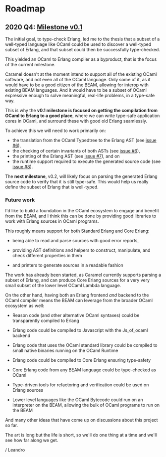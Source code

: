 # Roadmap

## 2020 Q4: [Milestone v0.1](https://github.com/AbstractMachinesLab/caramel/milestone/1)

The initial goal, to type-check Erlang, led me to the thesis that a subset of a
well-typed language like OCaml could be used to discover a well-typed subset of
Erlang, and that subset could then be successfully type-checked.

This yielded an OCaml to Erlang compiler as a byproduct, that is the focus of
the current milestone.

Caramel doesn't at the moment intend to support all of the existing OCaml
software, and not even all of the OCaml language. Only some of it, as it would
have to be a good citizen of the BEAM, allowing for interop with existing BEAM
languages. And it would have to be a subset of OCaml expressive enough to solve
meaningful, real-life problems, in a type-safe way.

This is why the **v0.1 milestone is focused on getting the compilation from
OCaml to Erlang to a good place**, where we can write type-safe application
cores in OCaml, and surround these with good old Erlang seamlessly.

To achieve this we will need to work primarily on:

* the translation from the OCaml Typedtree to the Erlang AST (see [issue
  #6](https://github.com/AbstractMachinesLab/caramel/issues/6)),
* the checking of certain invariants of both ASTs (see [issue
  #6](https://github.com/AbstractMachinesLab/caramel/issues/6)),
* the printing of the Erlang AST (see [issue
  #7](https://github.com/AbstractMachinesLab/caramel/issues/7)), and on
* the runtime support required to execute the generated source code (see [issue
  #8](https://github.com/AbstractMachinesLab/caramel/issues/8)).

The __next milestone__, v0.2, will likely focus on parsing the generated Erlang
source code to verify that it is still type-safe. This would help us really
define the subset of Erlang that is well-typed.

### Future work

I'd like to build a foundation in the OCaml ecosystem to engage and benefit
from the BEAM, and I think this can be done by providing good libraries to work
with Erlang sources in OCaml programs.

This roughly means support for both Standard Erlang and Core Erlang:

* being able to read and parse sources with good error reports,

* providing AST definitions and helpers to construct, manipulate, and check
  different properties in them

* and printers to generate sources in a readable fashion

The work has already been started, as Caramel currently supports parsing a
subset of Erlang, and can produce Core Erlang sources for a very very small
subset of the lower level OCaml Lambda language.

On the other hand, having both an Erlang frontend _and_ backend to the OCaml
compiler means the BEAM can leverage from the broader OCaml ecosystem as well:

* Reason code (and other alternative OCaml syntaxes) could be transparently
  compiled to Erlang

* Erlang code could be compiled to Javascript with the Js_of_ocaml backend

* Erlang code that uses the OCaml standard library could be compiled to small
  native binaries running on the OCaml Runtime

* Erlang code could be compiled to Core Erlang ensuring type-safety

* Core Erlang code from any BEAM language could be type-checked as OCaml

* Type-driven tools for refactoring and verification could be used on Erlang
  sources

* Lower level languages like the OCaml Bytecode could run on an interpreter on
  the BEAM, allowing the bulk of OCaml programs to run on the BEAM

And many other ideas that have come up on discussions about this project so far.

The art is long but the life is short, so we'll do one thing at a time and
we'll see how far along we get.

/ Leandro
